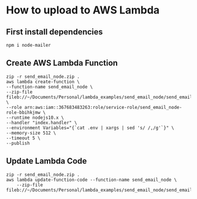 # How to upload to AWS Lambda

## First install dependencies

```
npm i node-mailer
```

## Create AWS Lambda Function

```
zip -r send_email_node.zip .
aws lambda create-function \
--function-name send_email_node \
--zip-file fileb://~/Documents/Personal/lambda_examples/send_email_node/send_email_node.zip \
--role arn:aws:iam::367683483263:role/service-role/send_email_node-role-bbihkjmw \
--runtime nodejs10.x \
--handler "index.handler" \
--environment Variables="{`cat .env | xargs | sed 's/ /,/g'`}" \
--memory-size 512 \
--timeout 5 \
--publish
```

## Update Lambda Code

```
zip -r send_email_node.zip .
aws lambda update-function-code --function-name send_email_node \
    --zip-file fileb://~/Documents/Personal/lambda_examples/send_email_node/send_email_node.zip
```